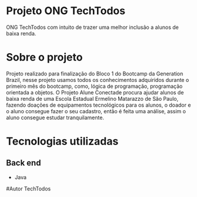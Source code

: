 # Projeto ONG TechTodos
ONG TechTodos com intuito de trazer uma melhor inclusão a alunos de baixa renda.

# Sobre o projeto

Projeto realizado para finalização do Bloco 1 do Bootcamp da Generation Brazil, nesse projeto usamos todos os conhecimentos adquiridos durante o primeiro mês do bootcamp, como, lógica de programação, programação orientada a objetos. 
O Projeto Alune Conectade procura ajudar alunos de baixa renda de uma Escola Estadual Ermelino Matarazzo de São Paulo, fazendo doações de equipamentos tecnológicos para os alunos, o doador e o aluno consegue fazer o seu cadastro, então é feita uma análise, assim o aluno consegue estudar tranquilamente.  


# Tecnologias utilizadas
## Back end
- Java

#Autor
TechTodos
